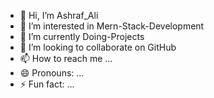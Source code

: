 - 👋 Hi, I’m Ashraf_Ali
- 👀 I’m interested in Mern-Stack-Development
- 🌱 I’m currently Doing-Projects
- 💞️ I’m looking to collaborate on GitHub 
- 📫 How to reach me ...
- 😄 Pronouns: ...
- ⚡ Fun fact: ...

<!---
ashrafali5/ashrafali5 is a ✨ special ✨ repository because its `README.md` (this file) appears on your GitHub profile.
You can click the Preview link to take a look at your changes.
--->
